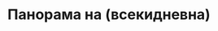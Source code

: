 ---
layout: /panorama.ect
project: '/web/projects/private/dolinata-na-loara'
image: 'http://hub.acherno.com/svn/dolinata-na-loara/Site/Panorami/Mimi_Atanasova_Panorama_Hol.jpg'
title: 'Панорама на (всекидневна)'
sitemap: false
---